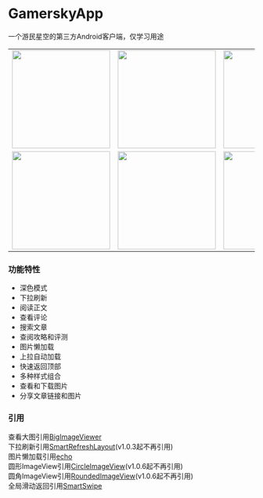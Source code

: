 # GamerskyApp
一个游民星空的第三方Android客户端，仅学习用途<br>
<table>
<tr>
<td><img src="https://user-images.githubusercontent.com/37415536/112328452-4eae8800-8cf1-11eb-87cb-18b6f13ba3c7.png" width="200"></td>
<td><img src="https://user-images.githubusercontent.com/37415536/100496330-21f8c280-318e-11eb-99c0-d9eb5863ee5d.png" width="200"></td>
<td><img src="https://user-images.githubusercontent.com/37415536/100496332-2624e000-318e-11eb-8b7d-3fdfc62963d0.png" width="200"></td>
<td><img src="https://user-images.githubusercontent.com/37415536/84290079-d3228680-ab75-11ea-89a6-1d7db72cff04.png" width="200"></td>
<td><img src="https://user-images.githubusercontent.com/37415536/100496464-3c7f6b80-318f-11eb-8a01-0fd06aba2304.png" width="200"></td>
</tr>
<tr>
<td><img src="https://user-images.githubusercontent.com/37415536/112328488-566e2c80-8cf1-11eb-80e2-a813233a3d31.png" width="200"></td>
<td><img src="https://user-images.githubusercontent.com/37415536/97137357-935ce400-1790-11eb-9fb0-339eb93e3f15.png" width="200"></td>
<td><img src="https://user-images.githubusercontent.com/37415536/100496241-72235500-318d-11eb-8480-293a3b00311c.png" width="200"></td>
<td><img src="https://user-images.githubusercontent.com/37415536/100496249-849d8e80-318d-11eb-9f4d-52bd09eef6c3.png" width="200"></td>
<td><img src="https://user-images.githubusercontent.com/37415536/89034716-20e48f80-d36c-11ea-8fe9-61fbd8d80526.png" width="200"></td>
</tr>
</table>

### 功能特性
* 深色模式
* 下拉刷新
* 阅读正文
* 查看评论
* 搜索文章
* 查阅攻略和评测
* 图片懒加载
* 上拉自动加载
* 快速返回顶部
* 多种样式组合
* 查看和下载图片
* 分享文章链接和图片
### 引用
查看大图引用[BigImageViewer](https://github.com/Piasy/BigImageViewer)<br>
下拉刷新引用[SmartRefreshLayout](https://github.com/scwang90/SmartRefreshLayout)(v1.0.3起不再引用)<br>
图片懒加载引用[echo](https://github.com/toddmotto/echo)<br>
圆形ImageView引用[CircleImageView](https://github.com/hdodenhof/CircleImageView)(v1.0.6起不再引用)<br>
圆角ImageView引用[RoundedImageView](https://github.com/vinc3m1/RoundedImageView)(v1.0.6起不再引用)<br>
全局滑动返回引用[SmartSwipe](https://github.com/luckybilly/SmartSwipe)
